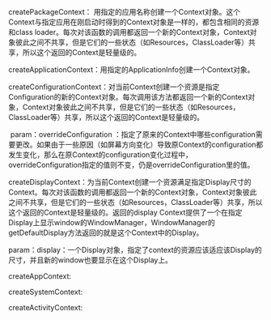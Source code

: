 

createPackageContext： 用指定的应用名称创建一个Context对象。这个Context与指定应用在刚启动时得到的Context对象是一样的，都包含相同的资源和class loader。每次对该函数的调用都返回一个新的Context对象，Context对象彼此之间不共享，但是它们的一些状态（如Resources，ClassLoader等）共享，所以这个返回的Context是轻量级的。

createApplicationContext：用指定的ApplicationInfo创建一个Context对象。

createConfigurationContext：对当前Context创建一个资源是指定Configuration的新的Context对象。每次调用该方法都返回一个新的Context对象，Context对象彼此之间不共享，但是它们的一些状态（如Resources，ClassLoader等）共享，所以这个返回的Context是轻量级的。

​	param：overrideConfiguration ：指定了原来的Context中哪些configuration需要更改。如果由于一些原因（如屏幕方向变化）导致原Context的configuration都发生变化，那么在原Context的configuration变化过程中，overrideConfiguration指定的值则不变，仍是overrideConfiguration里的值。

createDisplayContext：为当前Context创建一个资源满足指定Display尺寸的Context。每次对该函数的调用都返回一个新的Context对象，Context对象彼此之间不共享，但是它们的一些状态（如Resources，ClassLoader等）共享，所以这个返回的Context是轻量级的。返回的display Context提供了一个在指定Display上显示window的WindowManager，WindowManager的getDefaultDisplay方法返回的就是这个Context中的Display。

​	param：display：一个Display对象，指定了context的资源应该适应该Display的尺寸，并且新的window也要显示在这个Display上。

createAppContext:

createSystemContext:

createActivityContext: